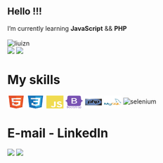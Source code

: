 <h2>Hello !!!</h1>
I’m currently learning <b>JavaScript</b> && <b>PHP</b>
 <br> <br>
 <img src="https://komarev.com/ghpvc/?username=liuizn&label=Profile%20views&color=0e75b6&style=flat" alt="liuizn" />


<div>
    <img height="160em" src="https://github-readme-stats.vercel.app/api?username=liuizn&show_icons=true&theme=tokyonight">
    <img height="160em" src="https://github-readme-stats.vercel.app/api/top-langs/?username=liuizn&layout=compact&langs_count=16&theme=tokyonight">

</div>
<div style="display: inline_block">
    <h1>My skills </h1>
  <img align="center" alt="HTML" height="30" width="40" src="https://raw.githubusercontent.com/devicons/devicon/master/icons/html5/html5-original.svg">
  <img align="center" alt="CSS" height="30" width="40" src="https://raw.githubusercontent.com/devicons/devicon/master/icons/css3/css3-original.svg">
  <img align="center" alt="Js" height="30" width="40" src="https://raw.githubusercontent.com/devicons/devicon/master/icons/javascript/javascript-plain.svg">
  <img align="center" alt="bootstrap"height="30" width="40" src="https://raw.githubusercontent.com/devicons/devicon/master/icons/bootstrap/bootstrap-plain-wordmark.svg"/>
  <img align="center" alt="php" height="30" width="40" src="https://raw.githubusercontent.com/devicons/devicon/master/icons/php/php-original.svg">
  <img align="center" alt="mysql" height="30" width="40" src="https://raw.githubusercontent.com/devicons/devicon/master/icons/mysql/mysql-original-wordmark.svg"/>
  <img align="center "alt="selenium" height="30" width="40"src="https://raw.githubusercontent.com/detain/svg-logos/780f25886640cef088af994181646db2f6b1a3f8/svg/selenium-logo.svg"/>
 </div>
<div>
  <h1>E-mail - LinkedIn</h1>
  <a href = "mailto: luizgabrielsnogueira@gmail.com"><img src="https://img.shields.io/badge/-Gmail-%23EA4335?style=for-the-badge&logo=gmail&logoColor=white" target="_blank"></a>
  <a href="https://www.linkedin.com/in/luiz-gabriel-dos-santos-nogueira-1281981a2/" target="_blank"><img src="https://img.shields.io/badge/-LinkedIn-%230077B5?style=for-the-badge&logo=linkedin&logoColor=white" target="_blank"></a>
    
</div>
